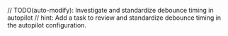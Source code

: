// TODO(auto-modify): Investigate and standardize debounce timing in autopilot
// hint: Add a task to review and standardize debounce timing in the autopilot configuration.
